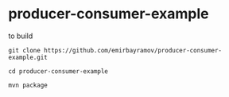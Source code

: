 # producer-consumer-example
to build

```git clone https://github.com/emirbayramov/producer-consumer-example.git```




```cd producer-consumer-example```



```mvn package```
